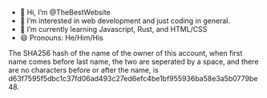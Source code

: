 - 👋 Hi, I’m @TheBestWebsite
- 👀 I’m interested in web development and just coding in general.
- 🌱 I’m currently learning Javascript, Rust, and HTML/CSS
- 😄 Pronouns: He/Him/His

The SHA256 hash of the name of the owner of this account, when first name comes before last name, the two are seperated by a space, and there are no characters before or after the name, is d63f7595f5dbc1c37fd06ad493c27ed6efc4be1bf955936ba58e3a5b0779be48. 
